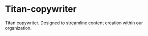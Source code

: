 # Titan-copywriter
Titan copywriter. Designed to streamline content creation within our organization.
